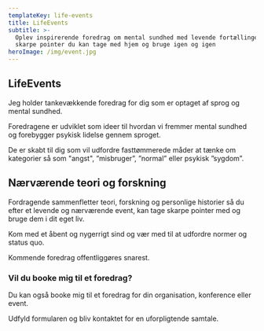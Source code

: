 ```yaml
---
templateKey: life-events
title: LifeEvents
subtitle: >-
  Oplev inspirerende foredrag om mental sundhed med levende fortællinger og
  skarpe pointer du kan tage med hjem og bruge igen og igen
heroImage: /img/event.jpg
---
```

## LifeEvents

Jeg holder tankevækkende foredrag for dig som er optaget af sprog og mental sundhed. 

Foredragene er udviklet som ideer til hvordan vi fremmer mental sundhed og forebygger psykisk lidelse gennem sproget.

De er skabt til dig som vil udfordre fasttømmerede måder at tænke om kategorier så som "angst", ”misbruger”, ”normal” eller psykisk ”sygdom”. 

## Nærværende teori og forskning

Fordragende sammenfletter teori, forskning og personlige historier så du efter et levende og nærværende event, kan tage skarpe pointer med og bruge dem i dit eget liv. 

Kom med et åbent og nygerrigt sind og vær med til at udfordre normer og status quo. 

Kommende foredrag offentliggøres snarest. 

### Vil du booke mig til et foredrag?

Du kan også booke mig til et foredrag for din organisation, konference eller event. 

Udfyld formularen og bliv kontaktet for en uforpligtende samtale.
